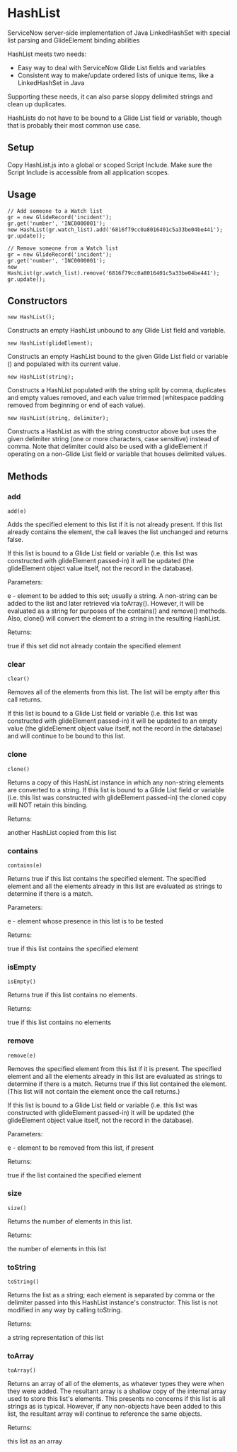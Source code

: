 # HashList
ServiceNow server-side implementation of Java LinkedHashSet with special list parsing and GlideElement binding abilities

HashList meets two needs:
* Easy way to deal with ServiceNow Glide List fields and variables
* Consistent way to make/update ordered lists of unique items, like a LinkedHashSet in Java

Supporting these needs, it can also parse sloppy delimited strings and clean up duplicates.

HashLists do not have to be bound to a Glide List field or variable, though that is probably their most common use case.

## Setup
Copy HashList.js into a global or scoped Script Include. Make sure the Script Include is accessible from all application scopes.

## Usage
   
    // Add someone to a Watch list
    gr = new GlideRecord('incident');
    gr.get('number', 'INC0000001');
    new HashList(gr.watch_list).add('6816f79cc0a8016401c5a33be04be441'); 
    gr.update();

    // Remove someone from a Watch list
    gr = new GlideRecord('incident');
    gr.get('number', 'INC0000001');
    new HashList(gr.watch_list).remove('6816f79cc0a8016401c5a33be04be441');
    gr.update();

## Constructors

    new HashList();
    
Constructs an empty HashList unbound to any Glide List field and variable.

    new HashList(glideElement);
    
Constructs an empty HashList bound to the given Glide List field or variable () and populated with its current value.

    new HashList(string);

Constructs a HashList populated with the string split by comma, duplicates and empty values removed, and each value trimmed (whitespace padding removed from beginning or end of each value).

    new HashList(string, delimiter);
    
Constructs a HashList as with the string constructor above but uses the given delimiter string (one or more characters, case sensitive) instead of comma. Note that delimiter could also be used with a glideElement if operating on a non-Glide List field or variable that houses delimited values.

## Methods

### add
    add(e)
    
Adds the specified element to this list if it is not already present. If this list already contains the element, the call leaves the list unchanged and returns false.

If this list is bound to a Glide List field or variable (i.e. this list was constructed with glideElement passed-in) it will be updated (the glideElement object value itself, not the record in the database).

Parameters:

e - element to be added to this set; usually a string. A non-string can be added to the list and later retrieved via toArray(). However, it will be evaluated as a string for purposes of the contains() and remove() methods. Also, clone() will convert the element to a string in the resulting HashList.

Returns:

true if this set did not already contain the specified element

### clear
    clear()
    
Removes all of the elements from this list. The list will be empty after this call returns.

If this list is bound to a Glide List field or variable (i.e. this list was constructed with glideElement passed-in) it will be updated to an empty value (the glideElement object value itself, not the record in the database) and will continue to be bound to this list.

### clone
    clone()
    
Returns a copy of this HashList instance in which any non-string elements are converted to a string. If this list is bound to a Glide List field or variable (i.e. this list was constructed with glideElement passed-in) the cloned copy will NOT retain this binding.

Returns:

another HashList copied from this list

### contains
    contains(e)
    
Returns true if this list contains the specified element. The specified element and all the elements already in this list are evaluated as strings to determine if there is a match.

Parameters:

e - element whose presence in this list is to be tested

Returns:

true if this list contains the specified element

### isEmpty
    isEmpty()

Returns true if this list contains no elements.

Returns:

true if this list contains no elements

### remove
    remove(e)
    
Removes the specified element from this list if it is present. The specified element and all the elements already in this list are evaluated as strings to determine if there is a match. Returns true if this list contained the element. (This list will not contain the element once the call returns.)

If this list is bound to a Glide List field or variable (i.e. this list was constructed with glideElement passed-in) it will be updated (the glideElement object value itself, not the record in the database).

Parameters:

e - element to be removed from this list, if present

Returns:

true if the list contained the specified element

### size
    size()

Returns the number of elements in this list.

Returns:

the number of elements in this list

### toString
    toString()
    
Returns the list as a string; each element is separated by comma or the delimiter passed into this HashList instance's constructor. This list is not modified in any way by calling toString.

Returns:

a string representation of this list

### toArray
    toArray()
    
Returns an array of all of the elements, as whatever types they were when they were added. The resultant array is a shallow copy of the internal array used to store this list's elements. This presents no concerns if this list is all strings as is typical. However, if any non-objects have been added to this list, the resultant array will continue to reference the same objects.

Returns:

this list as an array

